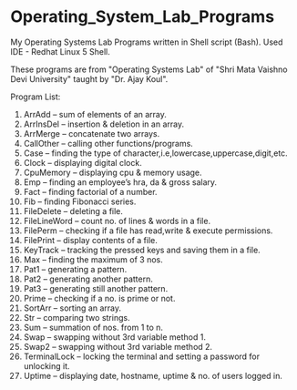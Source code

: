 Operating_System_Lab_Programs
=============================

My Operating Systems Lab Programs written in Shell script (Bash). Used IDE - Redhat Linux 5 Shell. 

These programs are from "Operating Systems Lab" of "Shri Mata Vaishno Devi University" taught by "Dr. Ajay Koul".

Program List:
1.  ArrAdd – sum of elements of an array.
2.	ArrInsDel – insertion & deletion in an array.
3.	ArrMerge – concatenate two arrays.
4.	CallOther – calling other functions/programs.
5.	Case – finding the type of character,i.e,lowercase,uppercase,digit,etc.
6.	Clock – displaying digital clock.
7.	CpuMemory – displaying cpu & memory usage.
8.	Emp – finding an employee’s hra, da & gross salary.
9.	Fact – finding factorial of a number.
10.	Fib – finding Fibonacci series.
11.	FileDelete – deleting a file.
12.	FileLineWord – count no. of lines & words in a file.
13.	FilePerm – checking if a file has read,write & execute permissions.
14.	FilePrint – display contents of a file.
15.	KeyTrack – tracking the pressed keys and saving them in a file.
16.	Max – finding the maximum of 3 nos.
17.	Pat1 – generating a pattern.
18.	Pat2 – generating another pattern.
19.	Pat3 – generating still another pattern.
20.	Prime – checking if a no. is prime or not.
21.	SortArr – sorting an array.
22.	Str – comparing two strings.
23.	Sum – summation of nos. from 1 to n.
24.	Swap – swapping without 3rd variable method 1.
25.	Swap2 – swapping without 3rd variable method 2.
26.	TerminalLock – locking the terminal and setting a password for unlocking it.
27.	Uptime – displaying date, hostname, uptime & no. of users logged in.
